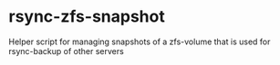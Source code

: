 # rsync-zfs-snapshot
Helper script for managing snapshots of a zfs-volume that is used for rsync-backup of other servers

